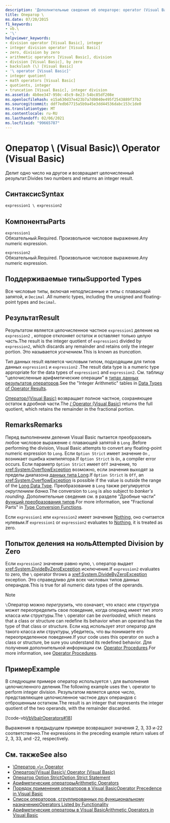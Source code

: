 ```yaml
---
description: 'Дополнительные сведения об операторе: operator (Visual Basic)'
title: Оператор \
ms.date: 07/20/2015
f1_keywords:
- vb.\
- '\'
helpviewer_keywords:
- division operator [Visual Basic], integer
- integer division operator [Visual Basic]
- zero, division by zero
- arithmetic operators [Visual Basic], division
- division [Visual Basic], by zero
- backslash (\) [Visual Basic]
- '\ operator [Visual Basic]'
- integer quotient
- math operators [Visual Basic]
- quotients, integer
- truncation [Visual Basic], integer division
ms.assetid: 4b0ee347-950c-45c9-8e23-54bc85df208e
ms.openlocfilehash: e15a630d37e423b7a7d0040e495f2543889f37b2
ms.sourcegitcommit: ddf7edb67715a5b9a45e3dd44536dabc153c1de0
ms.translationtype: MT
ms.contentlocale: ru-RU
ms.lasthandoff: 02/06/2021
ms.locfileid: "99665787"
---
```

# <a name="-operator-visual-basic"></a><span data-ttu-id="b786d-103">Оператор \ (Visual Basic)</span><span class="sxs-lookup"><span data-stu-id="b786d-103">\ Operator (Visual Basic)</span></span>

<span data-ttu-id="b786d-104">Делит одно число на другое и возвращает целочисленный результат.</span><span class="sxs-lookup"><span data-stu-id="b786d-104">Divides two numbers and returns an integer result.</span></span>  
  
## <a name="syntax"></a><span data-ttu-id="b786d-105">Синтаксис</span><span class="sxs-lookup"><span data-stu-id="b786d-105">Syntax</span></span>  
  
```vb  
expression1 \ expression2  
```  
  
## <a name="parts"></a><span data-ttu-id="b786d-106">Компоненты</span><span class="sxs-lookup"><span data-stu-id="b786d-106">Parts</span></span>  

 `expression1`  
 <span data-ttu-id="b786d-107">Обязательный.</span><span class="sxs-lookup"><span data-stu-id="b786d-107">Required.</span></span> <span data-ttu-id="b786d-108">Произвольное числовое выражение.</span><span class="sxs-lookup"><span data-stu-id="b786d-108">Any numeric expression.</span></span>  
  
 `expression2`  
 <span data-ttu-id="b786d-109">Обязательный.</span><span class="sxs-lookup"><span data-stu-id="b786d-109">Required.</span></span> <span data-ttu-id="b786d-110">Произвольное числовое выражение.</span><span class="sxs-lookup"><span data-stu-id="b786d-110">Any numeric expression.</span></span>  
  
## <a name="supported-types"></a><span data-ttu-id="b786d-111">Поддерживаемые типы</span><span class="sxs-lookup"><span data-stu-id="b786d-111">Supported Types</span></span>  

 <span data-ttu-id="b786d-112">Все числовые типы, включая неподписанные и типы с плавающей запятой, и `Decimal` .</span><span class="sxs-lookup"><span data-stu-id="b786d-112">All numeric types, including the unsigned and floating-point types and `Decimal`.</span></span>  
  
## <a name="result"></a><span data-ttu-id="b786d-113">Результат</span><span class="sxs-lookup"><span data-stu-id="b786d-113">Result</span></span>  

 <span data-ttu-id="b786d-114">Результатом является целочисленное частное `expression1` деление на `expression2` , которое отклоняет остаток и оставляет только целую часть.</span><span class="sxs-lookup"><span data-stu-id="b786d-114">The result is the integer quotient of `expression1` divided by `expression2`, which discards any remainder and retains only the integer portion.</span></span> <span data-ttu-id="b786d-115">Это называется *усечением*.</span><span class="sxs-lookup"><span data-stu-id="b786d-115">This is known as *truncation*.</span></span>  
  
 <span data-ttu-id="b786d-116">Тип данных result является числовым типом, подходящим для типов данных `expression1` и `expression2` .</span><span class="sxs-lookup"><span data-stu-id="b786d-116">The result data type is a numeric type appropriate for the data types of `expression1` and `expression2`.</span></span> <span data-ttu-id="b786d-117">См. таблицу "целочисленные арифметические операции" в [типах данных результатов операторов](data-types-of-operator-results.md).</span><span class="sxs-lookup"><span data-stu-id="b786d-117">See the "Integer Arithmetic" tables in [Data Types of Operator Results](data-types-of-operator-results.md).</span></span>  
  
 <span data-ttu-id="b786d-118">[Оператор/(Visual Basic)](floating-point-division-operator.md) возвращает полное частное, сохраняющее остаток в дробной части.</span><span class="sxs-lookup"><span data-stu-id="b786d-118">The [/ Operator (Visual Basic)](floating-point-division-operator.md) returns the full quotient, which retains the remainder in the fractional portion.</span></span>  
  
## <a name="remarks"></a><span data-ttu-id="b786d-119">Remarks</span><span class="sxs-lookup"><span data-stu-id="b786d-119">Remarks</span></span>  

 <span data-ttu-id="b786d-120">Перед выполнением деления Visual Basic пытается преобразовать любое числовое выражение с плавающей запятой в `Long` .</span><span class="sxs-lookup"><span data-stu-id="b786d-120">Before performing the division, Visual Basic attempts to convert any floating-point numeric expression to `Long`.</span></span> <span data-ttu-id="b786d-121">Если `Option Strict` имеет значение `On` , возникает ошибка компилятора.</span><span class="sxs-lookup"><span data-stu-id="b786d-121">If `Option Strict` is `On`, a compiler error occurs.</span></span> <span data-ttu-id="b786d-122">Если параметр `Option Strict` имеет `Off` значение, то <xref:System.OverflowException> возможно, если значения выходят за пределы диапазона [данных типа Long](../data-types/long-data-type.md).</span><span class="sxs-lookup"><span data-stu-id="b786d-122">If `Option Strict` is `Off`, an <xref:System.OverflowException> is possible if the value is outside the range of the [Long Data Type](../data-types/long-data-type.md).</span></span> <span data-ttu-id="b786d-123">Преобразование в `Long` также регулируется *округлением банка*.</span><span class="sxs-lookup"><span data-stu-id="b786d-123">The conversion to `Long` is also subject to *banker's rounding*.</span></span> <span data-ttu-id="b786d-124">Дополнительные сведения см. в разделе "Дробные части" [функций преобразования типов](../functions/type-conversion-functions.md).</span><span class="sxs-lookup"><span data-stu-id="b786d-124">For more information, see "Fractional Parts" in [Type Conversion Functions](../functions/type-conversion-functions.md).</span></span>  
  
 <span data-ttu-id="b786d-125">Если `expression1` или `expression2` имеет значение [Nothing](../nothing.md), оно считается нулевым.</span><span class="sxs-lookup"><span data-stu-id="b786d-125">If `expression1` or `expression2` evaluates to [Nothing](../nothing.md), it is treated as zero.</span></span>  
  
## <a name="attempted-division-by-zero"></a><span data-ttu-id="b786d-126">Попыток деления на ноль</span><span class="sxs-lookup"><span data-stu-id="b786d-126">Attempted Division by Zero</span></span>  

 <span data-ttu-id="b786d-127">Если `expression2` значение равно нулю, `\` оператор выдает <xref:System.DivideByZeroException> исключение.</span><span class="sxs-lookup"><span data-stu-id="b786d-127">If `expression2` evaluates to zero, the `\` operator throws a <xref:System.DivideByZeroException> exception.</span></span> <span data-ttu-id="b786d-128">Это справедливо для всех числовых типов данных операндов.</span><span class="sxs-lookup"><span data-stu-id="b786d-128">This is true for all numeric data types of the operands.</span></span>  
  
> [!NOTE]
> <span data-ttu-id="b786d-129">`\`Оператор можно *перегрузить*, что означает, что класс или структура может переопределить свое поведение, когда операнд имеет тип этого класса или структуры.</span><span class="sxs-lookup"><span data-stu-id="b786d-129">The `\` operator can be *overloaded*, which means that a class or structure can redefine its behavior when an operand has the type of that class or structure.</span></span> <span data-ttu-id="b786d-130">Если код использует этот оператор для такого класса или структуры, убедитесь, что вы понимаете его переопределенное поведение.</span><span class="sxs-lookup"><span data-stu-id="b786d-130">If your code uses this operator on such a class or structure, be sure you understand its redefined behavior.</span></span> <span data-ttu-id="b786d-131">Для получения дополнительной информации см. [Operator Procedures](../../programming-guide/language-features/procedures/operator-procedures.md).</span><span class="sxs-lookup"><span data-stu-id="b786d-131">For more information, see [Operator Procedures](../../programming-guide/language-features/procedures/operator-procedures.md).</span></span>  
  
## <a name="example"></a><span data-ttu-id="b786d-132">Пример</span><span class="sxs-lookup"><span data-stu-id="b786d-132">Example</span></span>  

 <span data-ttu-id="b786d-133">В следующем примере оператор используется `\` для выполнения целочисленного деления.</span><span class="sxs-lookup"><span data-stu-id="b786d-133">The following example uses the `\` operator to perform integer division.</span></span> <span data-ttu-id="b786d-134">Результатом является целое число, представляющее целочисленное частное двух операндов с отброшенным остатком.</span><span class="sxs-lookup"><span data-stu-id="b786d-134">The result is an integer that represents the integer quotient of the two operands, with the remainder discarded.</span></span>  
  
 [!code-vb[VbVbalrOperators#18](~/samples/snippets/visualbasic/VS_Snippets_VBCSharp/VbVbalrOperators/VB/Class1.vb#18)]  
  
 <span data-ttu-id="b786d-135">Выражения в предыдущем примере возвращают значения 2, 3, 33 и-22 соответственно.</span><span class="sxs-lookup"><span data-stu-id="b786d-135">The expressions in the preceding example return values of 2, 3, 33, and -22, respectively.</span></span>  
  
## <a name="see-also"></a><span data-ttu-id="b786d-136">См. также</span><span class="sxs-lookup"><span data-stu-id="b786d-136">See also</span></span>

- [<span data-ttu-id="b786d-137">\\Оператор =</span><span class="sxs-lookup"><span data-stu-id="b786d-137">\\= Operator</span></span>](integer-division-assignment-operator.md)
- [<span data-ttu-id="b786d-138">Оператор/(Visual Basic)</span><span class="sxs-lookup"><span data-stu-id="b786d-138">/ Operator (Visual Basic)</span></span>](floating-point-division-operator.md)
- [<span data-ttu-id="b786d-139">Оператор Option Strict</span><span class="sxs-lookup"><span data-stu-id="b786d-139">Option Strict Statement</span></span>](../statements/option-strict-statement.md)
- [<span data-ttu-id="b786d-140">Арифметические операторы</span><span class="sxs-lookup"><span data-stu-id="b786d-140">Arithmetic Operators</span></span>](arithmetic-operators.md)
- [<span data-ttu-id="b786d-141">Порядок применения операторов в Visual Basic</span><span class="sxs-lookup"><span data-stu-id="b786d-141">Operator Precedence in Visual Basic</span></span>](operator-precedence.md)
- [<span data-ttu-id="b786d-142">Список операторов, сгруппированных по функциональному назначению</span><span class="sxs-lookup"><span data-stu-id="b786d-142">Operators Listed by Functionality</span></span>](operators-listed-by-functionality.md)
- [<span data-ttu-id="b786d-143">Арифметические операторы в Visual Basic</span><span class="sxs-lookup"><span data-stu-id="b786d-143">Arithmetic Operators in Visual Basic</span></span>](../../programming-guide/language-features/operators-and-expressions/arithmetic-operators.md)
